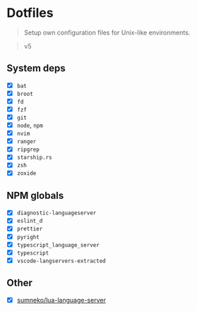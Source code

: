 # Dotfiles

> Setup own configuration files for Unix-like environments.

> v5

## System deps

* [x] `bat`
* [x] `broot`
* [x] `fd`
* [x] `fzf`
* [x] `git`
* [x] `node`, `npm`
* [x] `nvim`
* [x] `ranger`
* [x] `ripgrep`
* [x] `starship.rs`
* [x] `zsh`
* [x] `zoxide`

## NPM globals

* [x] `diagnostic-languageserver`
* [x] `eslint_d`
* [x] `prettier`
* [x] `pyright`
* [x] `typescript_language_server`
* [x] `typescript`
* [x] `vscode-langservers-extracted`

## Other

* [x] [sumneko/lua-language-server](https://github.com/sumneko/lua-language-server)
